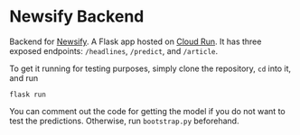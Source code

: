 # Newsify Backend
Backend for [Newsify](https://github.com/nonpeep/newsify_frontend). A Flask app hosted on [Cloud Run](https://cloud.google.com/run). 
It has three exposed endpoints: `/headlines`, `/predict`, and `/article`.

To get it running for testing purposes, simply clone the repository, `cd` into it, and run
```
flask run 
```

You can comment out the code for getting the model if you do not want to test the predictions. Otherwise, run `bootstrap.py` beforehand.
